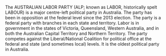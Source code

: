The AUSTRALIAN LABOR PARTY (ALP; known as LABOR, historically spelt LABOUR) is a major centre-left political party in Australia. The party has been in opposition at the federal level since the 2013 election. The party is a federal party with branches in each state and territory. Labor is in government in the states of Victoria, Queensland, Western Australia, and in both the Australian Capital Territory and Northern Territory. The party competes against the Liberal/National Coalition for political office at the federal and state (and sometimes local) levels. It is the oldest political party in Australia.
